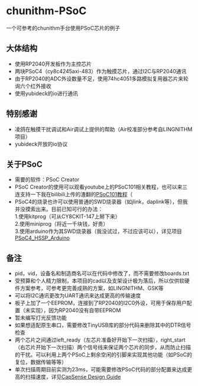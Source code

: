 # chunithm-PSoC
一个可参考的chunithm手台使用PSoC芯片的例子

## 大体结构
* 使用RP2040开发板作为主控芯片
* 两块PSoC4（cy8c4245axi-483）作为触摸芯片，通过I2C与RP2040通讯
* 由于RP2040的ADC外设数量不足，使用74hc4051多路模拟复用器芯片来轮询六个红外接收
* 使用yubideck的io进行通讯

## 特别感谢
* 凌鸽在触摸干扰调试和Air调试上提供的帮助（Air校准部分参考自LINGNITHM项目）
* yubideck开放的io协议

## 关于PSoC
* 需要的软件：PSoC Creator
* PSoC Creator的使用可以观看youtube上的PSoC101相关教程，也可以来三连支持一下我在bilibili上传的渣翻的[PSoC101教程](https://www.bilibili.com/video/BV1js4y1y7VQ/)（
* PSoC4的烧录也许可以使用普通的SWD烧录器（如jlink，daplink等），但我并没摸索出来。目前已知可行的办法：</br>
1.使用kitprog（可从CY8CKIT-147上掰下来）</br>
2.使用miniprog（将近一千块钱，好贵）</br>
3.使用arduino作为其SWD烧录器（我没试过，不过应该可以），详见项目[PSoC4_HSSP_Arduino](https://github.com/k4zuk/PSoC4_HSSP_Arduino)</br>

## 备注
* pid，vid，设备名和制造商名可以在代码中修改了，而不需要修改boards.txt
* 受预算和个人精力限制，本项目的cad以及支架设计极为落后，所以仅供软硬件方案参考，可参考更完善成熟的方案，如LINGNITHM、GSK等
* 可以将I2C通讯更改为UART通讯来达成更高的传输速度
* 板子上加了一个EEPROM，连接到了RP2040的I2C0外设，可用于保存用户配置（未实现），因为RP2040没有自带EEPROM
* 暂未编写灯光反馈功能
* 如果想适配原生串口，需要修改TinyUSB库的部分代码来删除其中的DTR信号检查
* 两个芯片之间通过left_ready（左芯片准备好开始下一次扫描），right_start（右芯片开始下一次扫描）两个信号线来保证两个芯片的同步，从而防止扫描的干扰。可以利用上两个PSoC上剩余空闲的引脚来实现其他功能（如PSoC的复位，数据传输等等）
* 单次扫描周期目前实测为23ms，可能需要修改PSoC代码的部分配置来达成更高的扫描速度，详见[CapSense Design Guide](https://www.infineon.com/dgdl/Infineon-AN85951_PSoC_4_CapSense_Design_Guide-ApplicationNotes-v27_00-CN.pdf?fileId=8ac78c8c7cdc391c017d07235d2d4679)
